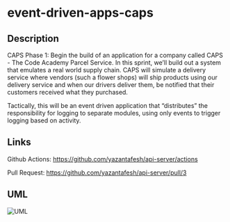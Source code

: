 # event-driven-apps-caps

## Description

CAPS Phase 1: Begin the build of an application for a company called CAPS - The Code Academy Parcel Service. In this sprint, we’ll build out a system that emulates a real world supply chain. CAPS will simulate a delivery service where vendors (such a flower shops) will ship products using our delivery service and when our drivers deliver them, be notified that their customers received what they purchased.

Tactically, this will be an event driven application that “distributes” the responsibility for logging to separate modules, using only events to trigger logging based on activity.

## Links

Github Actions: https://github.com/yazantafesh/api-server/actions

Pull Request: https://github.com/yazantafesh/api-server/pull/3

## UML

![UML](./UML-lab4.png)